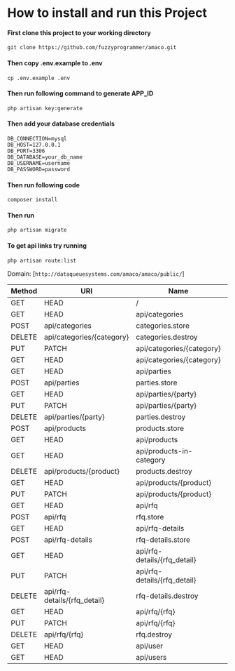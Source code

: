 # How to install and run this Project

#### First clone this project to your working directory
`git clone https://github.com/fuzzyprogrammer/amaco.git`

#### Then copy **.env.example** to **.env**
`cp .env.example .env`

#### Then run following command to generate APP_ID
`php artisan key:generate`

#### Then add your database credentials
```
DB_CONNECTION=mysql
DB_HOST=127.0.0.1
DB_PORT=3306
DB_DATABASE=your_db_name
DB_USERNAME=username
DB_PASSWORD=password
```
#### Then run following code
`composer install`

#### Then run 
`php artisan migrate`

#### To get api links try running 
`php artisan route:list`

Domain: [`http://dataqueuesystems.com/amaco/amaco/public/`]

| Method    | URI                          | Name                 | Action                                                           |
|-----------|------------------------------|----------------------|------------------------------------------------------------------|
| GET|HEAD  | /                            |                      | Closure                                                          |
| GET|HEAD  | api/categories               | categories.index     | App\Http\Controllers\Api\CategoryController@index                |
| POST      | api/categories               | categories.store     | App\Http\Controllers\Api\CategoryController@store                |
| DELETE    | api/categories/{category}    | categories.destroy   | App\Http\Controllers\Api\CategoryController@destroy              |
| PUT|PATCH | api/categories/{category}    | categories.update    | App\Http\Controllers\Api\CategoryController@update               |
| GET|HEAD  | api/categories/{category}    | categories.show      | App\Http\Controllers\Api\CategoryController@show                 |
| GET|HEAD  | api/parties                  | parties.index        | App\Http\Controllers\Api\PartyController@index                   |
| POST      | api/parties                  | parties.store        | App\Http\Controllers\Api\PartyController@store                   |
| GET|HEAD  | api/parties/{party}          | parties.show         | App\Http\Controllers\Api\PartyController@show                    |
| PUT|PATCH | api/parties/{party}          | parties.update       | App\Http\Controllers\Api\PartyController@update                  |
| DELETE    | api/parties/{party}          | parties.destroy      | App\Http\Controllers\Api\PartyController@destroy                 |
| POST      | api/products                 | products.store       | App\Http\Controllers\Api\ProductController@store                 |
| GET|HEAD  | api/products                 | products.index       | App\Http\Controllers\Api\ProductController@index                 |
| GET|HEAD  | api/products-in-category     | products.in.category | App\Http\Controllers\Api\CategoryController@products_in_category |
| DELETE    | api/products/{product}       | products.destroy     | App\Http\Controllers\Api\ProductController@destroy               |
| GET|HEAD  | api/products/{product}       | products.show        | App\Http\Controllers\Api\ProductController@show                  |
| PUT|PATCH | api/products/{product}       | products.update      | App\Http\Controllers\Api\ProductController@update                |
| GET|HEAD  | api/rfq                      | rfq.index            | App\Http\Controllers\Api\RFQController@index                     |
| POST      | api/rfq                      | rfq.store            | App\Http\Controllers\Api\RFQController@store                     |
| GET|HEAD  | api/rfq-details              | rfq-details.index    | App\Http\Controllers\Api\RFQDetailsController@index              |
| POST      | api/rfq-details              | rfq-details.store    | App\Http\Controllers\Api\RFQDetailsController@store              |
| GET|HEAD  | api/rfq-details/{rfq_detail} | rfq-details.show     | App\Http\Controllers\Api\RFQDetailsController@show               |
| PUT|PATCH | api/rfq-details/{rfq_detail} | rfq-details.update   | App\Http\Controllers\Api\RFQDetailsController@update             |
| DELETE    | api/rfq-details/{rfq_detail} | rfq-details.destroy  | App\Http\Controllers\Api\RFQDetailsController@destroy            |
| GET|HEAD  | api/rfq/{rfq}                | rfq.show             | App\Http\Controllers\Api\RFQController@show                      |
| PUT|PATCH | api/rfq/{rfq}                | rfq.update           | App\Http\Controllers\Api\RFQController@update                    |
| DELETE    | api/rfq/{rfq}                | rfq.destroy          | App\Http\Controllers\Api\RFQController@destroy                   |
| GET|HEAD  | api/user                     |                      | Closure                                                          |
| GET|HEAD  | api/users                    |                      | App\Http\Controllers\Api\UserController@index                    |
